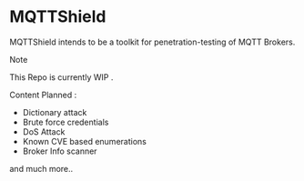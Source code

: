 # MQTTShield
MQTTShield intends to be a toolkit for penetration-testing of MQTT Brokers.

> [!Note]
> This Repo is currently WIP .

Content Planned : 
- Dictionary attack
- Brute force credentials
- DoS Attack
- Known CVE based enumerations
- Broker Info scanner

and much more..

